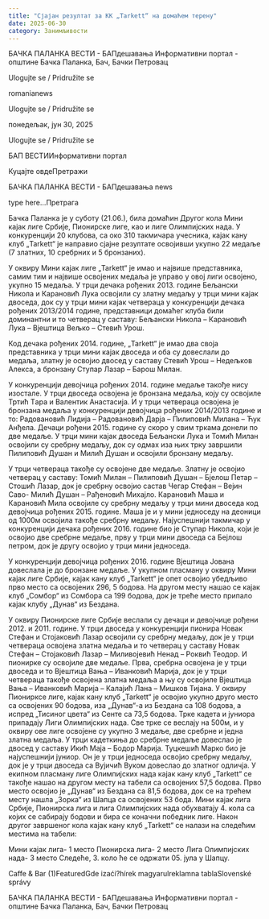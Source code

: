 ```yaml
---
title: "Сјајан резултат за КК „Tarkett“ на домаћем терену"
date: 2025-06-30
category: Занимљивости
---
```


БАЧКА ПАЛАНКА ВЕСТИ - БАПдешавања Информативни портал - општине Бачка Паланка, Бач, Бачки Петровац

Ulogujte se / Pridružite se

romanianews

Ulogujte se / Pridružite se

понедељак, јун 30, 2025

Ulogujte se / Pridružite se

БАП ВЕСТИИнформативни портал

Куцајте овдеПретражи

БАЧКА ПАЛАНКА ВЕСТИ - БАПдешавања news

type here...Претрага

Бачка Паланка је у суботу (21.06.), била домаћин Другог кола Мини кајак лиге Србије, Пионирске лиге, као и лиге Олимпијских нада. У конкуренцији 20 клубова, са око 310 такмичара учесника, кајак кану клуб „Tarkett“ је направио сјајне резултате освојивши укупно 22 медаље (7 златних, 10 сребрних и 5 бронзаних).

У оквиру Мини кајак лиге „Tarkett“ је имао и највише представника, самим тим и највише освојених медаља је управо у овој лиги освојено, укупно 15 медаља.
У трци дечака рођених 2013. године Бељански Никола и Карановић Лука освојили су златну медаљу у трци мини кајак двоседа, док су у трци мини кајак четвераца у конкуренцији дечака рођених 2013/2014 године, представници домаћег клуба били доминантни и то четверац у саставу: Бељански Никола – Карановић Лука – Вјештица Вељко – Стевић Урош.


Код дечака рођених 2014. године, „Tarkett“ је имао два своја представника у трци мини кајак двоседа и оба су довеслали до медаља, златну је освојио двосед у саставу Стевић Урош – Недељков Алекса, а бронзану Ступар Лазар – Барош Милан.


У конкуренцији девојчица рођених 2014. године медаље такође нису изостале. У трци двоседа освојена је бронзана медаља, коју су освојиле Тртић Tара и Валентик Анастасија. И у трци четвераца освојена је бронзана медаља у конкуренцији девојчица рођених 2014/2013 године и то: Радовановић Лидија – Радовановић Дарја – Пилиповић Милана – Ћук Анђела.
Дечаци рођени 2015. године су скоро у свим тркама донели по две медаље. У трци мини кајак двоседа Бељански Лука и Томић Милан освојили су сребрну медаљу, док су одмах иза њих трку завршили Пилиповић Душан и Милић Душан и освојили бронзану медаљу.


У трци четвераца такође су освојене две медаље. Златну је освојио четверац у саставу: Томић Милан – Пилиповић Душан – Бјелош Петар – Стошић Лазар, док је сребрну освојио састав Чегар Стефан – Вејин Саво- Милић Душан – Рађеновић Михајло.
Карановић Маша и Карановић Мила освојиле су сребрну медаљу у трци мини
двоседа код девојчица рођених 2015. године. Маша је и у мини једноседу на деоници од 1000м освојила такође сребрну медаљу.
Најуспешнији такмичар у конкуренцији дечака рођених 2016. године био је Ступар Никола, који је освојио две сребрне медаље, прву у трци мини двоседа са Бејлош петром, док је другу освојио у трци мини једноседа.












У конкуренцији девојчица рођених 2016. године Вјештица Јована довеслала је до бронзане медаље.
У укупном пласману у оквиру Мини кајак лиге Србије, кајак кану клуб „Tarkett“ је опет освојио убедљиво прво место са освојених 296, 5 бодова. На другом месту нашао се кајак клуб „Сомбор“ из Сомбора са 199 бодова, док је треће место припало кајак клубу „Дунав“ из Бездана.


У оквиру Пионирске лиге Србије веслали су дечаци и девојчице рођени 2012. и 2011. године.
У трци двоседа у конкуренцији пионира Новак Стефан и Стојаковић Лазар освојили су сребрну медаљу, док је у трци четвераца освојена златна медаља и то четверац у саставу Новак Стефан – Стојаковић Лазар – Миливојевић Ненад – Роквић Теодор.
И пионирке су освојиле две медаље. Прва, сребрна освојена је у трци двоседа и то Вјештица Вања – Иванковић Марија, док је у трци четвераца такође освојена златна медаља а њу су освојиле Вјештица Вања – Иванковић Марија – Калајић Лана – Мишков Тијана.
У оквиру Пионирксе лиге, кајак кану клуб „Tarkett“ је освојио укупно друго место са освојених 90 бодова, иза „Дунав“-а из Бездана са 108 бодова, а испред „Тисинoг цвета“ из Сенте са 73,5 бодова.
Трке кадета и јуниора припадају Лиги Олимпијских нада. Све трке се веслају на 500м, и у оквиру ове лиге освојене су укупно 3 медаље, две сребрне и једна златна медаља.
У трци кадеткиња до сребрне медаље довеслао је двосед у саставу Икић Маја – Бодор Марија. Туцкешић Марко био је најуспешнији јуниор. Он је у трци једноседа освојио сребрну медаљу, док је у трци двоседа са Вујичић Вуком довеслао до златног одличја.
У екипном пласману лиге Олимпијских нада кајак кану клуб „Tarkett“ се такође нашао на другом месту на табели са освојених 57,5 бодова. Прво место освојио је „Дунав“ из Бездана са 81,5 бодова, док се на трећем месту нашла „Зорка“ из Шапца са освојених 53 бода.
Мини кајак лига Србије, Пионирска лига и лига Олимпијских нада обухватају 4. кола са којих се сабирају бодови и бира се коначни победник лиге.
Након другог завршеног кола кајак кану клуб „Tarkett“ се налази на следећим местима на табели:

Мини кајак лига- 1 место
Пионирска лига- 2 место
Лига Олимпијских нада- 3 место
Следеће, 3. коло ће се одржати 05. јула у Шапцу.

Caffe & Bar (1)FeaturedGde izaći?hírek magyarulreklamna tablaSlovenské správy

БАЧКА ПАЛАНКА ВЕСТИ - БАПдешавања Информативни портал - општине Бачка Паланка, Бач, Бачки Петровац
